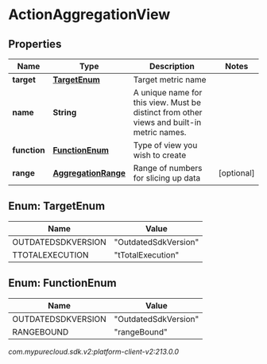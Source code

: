 # ActionAggregationView


## Properties

| Name | Type | Description | Notes |
| ------------ | ------------- | ------------- | ------------- |
| **target** | [**TargetEnum**](#Enum--TargetEnum) | Target metric name |  |
| **name** | **String** | A unique name for this view. Must be distinct from other views and built-in metric names. |  |
| **function** | [**FunctionEnum**](#Enum--FunctionEnum) | Type of view you wish to create |  |
| **range** | [**AggregationRange**](AggregationRange) | Range of numbers for slicing up data |  [optional] |


## Enum: TargetEnum

| Name | Value |
| ---- | ----- |
| OUTDATEDSDKVERSION | &quot;OutdatedSdkVersion&quot; | 
| TTOTALEXECUTION | &quot;tTotalExecution&quot; | 


## Enum: FunctionEnum

| Name | Value |
| ---- | ----- |
| OUTDATEDSDKVERSION | &quot;OutdatedSdkVersion&quot; | 
| RANGEBOUND | &quot;rangeBound&quot; | 




_com.mypurecloud.sdk.v2:platform-client-v2:213.0.0_

